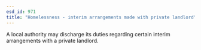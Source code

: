 ```yaml
---
esd_id: 971
title: "Homelessness - interim arrangements made with private landlord"
---
```


A local authority may discharge its duties regarding certain interim arrangements with a private landlord.

